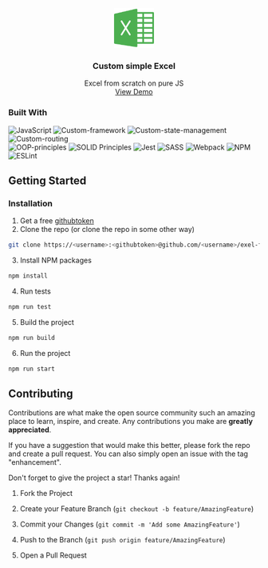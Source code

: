 <!-- PROJECT LOGO -->
<br  />
<div align="center">
<a href="https://bloodw1n.github.io/exel-from-scratch/">
<img  src="./src/assets/logo.png"  alt="Logo"  width="80"  height="80">
</a>
<h3  align="center">Custom simple Excel</h3>
<p  align="center">
Excel from scratch on pure JS
<br  />
<a href="https://bloodw1n.github.io/exel-from-scratch/">View Demo</a>
</p>
</div>

### Built With

![JavaScript](https://img.shields.io/badge/JavaScript-%23F7DF1E.svg?style=for-the-badge&logo=javascript&logoColor=black)
![Custom-framework](https://img.shields.io/badge/custom--framework-%23FF5733.svg?style=for-the-badge&logoColor=white)
![Custom-state-management](https://img.shields.io/badge/custom--state--management-%23993399.svg?style=for-the-badge&logoColor=white)
![Custom-routing](https://img.shields.io/badge/custom--routing-%23007ACC.svg?style=for-the-badge&logoColor=white)
<br/>
![OOP-principles](https://img.shields.io/badge/OOP--principles-%23663399.svg?style=for-the-badge&logoColor=white)
![SOLID Principles](https://img.shields.io/badge/SOLID%20Principles-%2300CC00.svg?style=for-the-badge)
![Jest](https://img.shields.io/badge/-jest-%23C21325?style=for-the-badge&logo=jest&logoColor=white)
![SASS](https://img.shields.io/badge/SASS-hotpink.svg?style=for-the-badge&logo=SASS&logoColor=white)
![Webpack](https://img.shields.io/badge/webpack-%238DD6F9.svg?style=for-the-badge&logo=webpack&logoColor=black)
![NPM](https://img.shields.io/badge/NPM-%23CB3837.svg?style=for-the-badge&logo=npm&logoColor=white)
![ESLint](https://img.shields.io/badge/ESLint-4B3263?style=for-the-badge&logo=eslint&logoColor=white)

<!-- GETTING STARTED -->

## Getting Started

### Installation

1. Get a
   free [githubtoken](https://docs.github.com/ru/authentication/keeping-your-account-and-data-secure/creating-a-personal-access-token#personal-access-tokens-classic)
2. Clone the repo (or clone the repo in some other way)

```sh
git clone https://<username>:<githubtoken>@github.com/<username>/exel-from-scratch.git
```

3. Install NPM packages

```sh
npm install
```

4. Run tests

```sh
npm run test
```

5. Build the project

```sh
npm run build
```

6. Run the project

```sh
npm run start
```

<!-- CONTRIBUTING -->

## Contributing

Contributions are what make the open source community such an amazing place to learn, inspire, and create. Any
contributions you make are **greatly appreciated**.

If you have a suggestion that would make this better, please fork the repo and create a pull request. You can also
simply open an issue with the tag "enhancement".

Don't forget to give the project a star! Thanks again!

1. Fork the Project

2. Create your Feature Branch (`git checkout -b feature/AmazingFeature`)

3. Commit your Changes (`git commit -m 'Add some AmazingFeature'`)

4. Push to the Branch (`git push origin feature/AmazingFeature`)

5. Open a Pull Request
